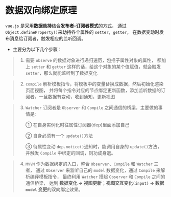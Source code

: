 # 数据双向绑定原理

`vue.js` 是采用**数据劫持**结合**发布者-订阅者模式**的方式，
通过 `Object.defineProperty()`来劫持各个属性的 `setter`，`getter`，
在数据变动时发布消息给订阅者，触发相应的监听回调。

- 主要分为以下几个步骤：

> 1. 需要 `observe` 的数据对象进行递归遍历，包括子属性对象的属性，
>    都加上 `setter` 和 `getter` 这样的话，给这个对象的某个值赋值，就会触发 `setter`，那么就能监听到了数据变化

> 2. `compile` 解析模板指令，将模板中的变量替换成数据，然后初始化渲染页面视图，
>    并将每个指令对应的节点绑定更新函数，添加监听数据的订阅者，一旦数据有变动，收到通知，更新视图

> 3. `Watcher` 订阅者是 `Observer` 和 `Compile` 之间通信的桥梁，主要做的事情是:
>
>    ① 在自身实例化时往属性订阅器(dep)里面添加自己
>
>    ② 自身必须有一个 `update()`方法
>
>    ③ 待属性变动 `dep.notice()`通知时，能调用自身的 `update()`方法，并触发 `Compile` 中绑定的回调，则功成身退。

> 4. `MVVM` 作为数据绑定的入口，整合 `Observer`、`Compile` 和 `Watcher` 三者，
>    通过 `Observer` 来监听自己的 `model` 数据变化，通过 `Compile` 来解析编译模板指令，
>    最终利用 `Watcher` 搭起 `Observer` 和 `Compile` 之间的通信桥梁，
>    达到 **数据变化 -> 视图更新**；**视图交互变化`(input)` -> 数据 `model` 变更**的双向绑定效果。
